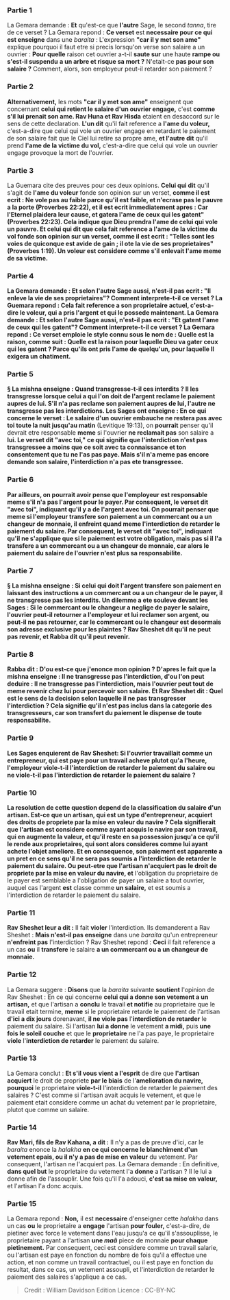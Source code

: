 
### Partie 1
La Gemara demande : <b>Et</b> qu'est-ce que <b>l'autre</b> Sage, le second <i>tanna</i>, tire de ce verset ? La Gemara repond : <b>Ce verset</b> est <b>necessaire pour ce qui est enseigne</b> dans une <i>baraita</i> : L'expression <b>"car il y met son ame"</b> explique pourquoi il faut etre si precis lorsqu'on verse son salaire a un ouvrier : <b>Pour quelle</b> raison cet ouvrier a-t-il <b>saute sur</b> une haute <b>rampe ou s'est-il suspendu</b> <b>a un arbre et risque sa mort ?</b> N'etait-ce <b>pas pour son salaire ?</b> Comment, alors, son employeur peut-il retarder son paiement ?

### Partie 2
<b>Alternativement,</b> les mots <b>"car il y met son ame"</b> enseignent que concernant <b>celui qui retient le salaire d'un ouvrier engage,</b> c'est <b>comme s'il lui prenait son ame. Rav Huna et Rav Hisda</b> etaient en desaccord sur le sens de cette declaration. <b>L'un dit</b> qu'il fait reference a <b>l'ame du voleur,</b> c'est-a-dire que celui qui vole un ouvrier engage en retardant le paiement de son salaire fait que le Ciel lui retire sa propre ame, <b>et l'autre dit</b> qu'il prend <b>l'ame de la victime du vol,</b> c'est-a-dire que celui qui vole un ouvrier engage provoque la mort de l'ouvrier.

### Partie 3
La Guemara cite des preuves pour ces deux opinions. <b>Celui qui dit</b> qu'il s'agit de <b>l'ame du voleur</b> fonde son opinion sur un verset, <b>comme il est ecrit : <b>Ne vole pas au faible parce qu'il est faible, et n'ecrase pas le pauvre a la porte</b> (Proverbes 22:22), <b>et</b> il <b>est ecrit</b> immediatement apres : <b>Car l'Eternel plaidera leur cause, et gatera l'ame de ceux qui les gatent"</b> (Proverbes 22:23). Cela indique que Dieu prendra l'ame de celui qui vole un pauvre. <b>Et celui qui dit</b> que cela fait reference a <b>l'ame de la victime du vol</b> fonde son opinion sur un verset, <b>comme il est ecrit : "Telles sont les voies de quiconque est avide de gain ; il ote la vie de ses proprietaires"</b> (Proverbes 1:19). Un voleur est considere comme s'il enlevait l'ame meme de sa victime.

### Partie 4
La Gemara demande : <b>Et</b> selon <b>l'autre Sage</b> <b>aussi, n'est-il pas ecrit : "Il enleve la vie de ses proprietaires"?</b> Comment interprete-t-il ce verset ? La Guemara repond : Cela fait reference a <b>son proprietaire actuel,</b> c'est-a-dire le voleur, qui a pris l'argent et qui le possede maintenant. La Gemara demande : <b>Et</b> selon <b>l'autre Sage</b> <b>aussi, n'est-il pas ecrit : "Et gatent l'ame de ceux qui les gatent"?</b> Comment interprete-t-il ce verset ? La Gemara repond : Ce verset emploie le style connu sous le nom de : <b>Quelle est la raison,</b> comme suit : <b>Quelle est la raison</b> pour laquelle Dieu va <b>gater ceux qui les gatent ? Parce qu'ils ont pris</b> l'<b>ame de quelqu'un,</b> pour laquelle Il exigera un chatiment.

### Partie 5
§ La mishna enseigne : <b>Quand</b> transgresse-t-il ces interdits ? Il les transgresse <b>lorsque</b> celui a qui l'on doit de l'argent <b>reclame</b> le paiement aupres de <b>lui.</b> S'il <b>n'a pas reclame</b> son paiement aupres de <b>lui,</b> l'autre <b>ne transgresse pas</b> les interdictions. <b>Les Sages ont enseigne :</b> En ce qui concerne le verset : <b>Le salaire d'un ouvrier embauche ne restera pas</b> avec toi toute la nuit jusqu'au matin</b> (Levitique 19:13), on <b>pourrait</b> penser qu'il devrait etre responsable <b>meme</b> si l'ouvrier <b>ne reclamait pas</b> son salaire a <b>lui. Le verset dit "avec toi," ce qui signifie que l'interdiction n'est pas transgressee a moins que ce soit <b>avec ta connaissance</b> et ton consentement que tu ne l'as pas paye. Mais s'il n'a meme pas encore demande son salaire, l'interdiction n'a pas ete transgressee.

### Partie 6
Par ailleurs, on <b>pourrait</b> avoir pense que l'employeur est responsable <b>meme</b> s'il <b>n'a pas</b> l'argent pour le payer. Par consequent, <b>le verset dit "avec toi",</b> indiquant <b>qu'il y a</b> de l'argent <b>avec toi.</b> On <b>pourrait</b> penser que <b>meme</b> si l'employeur <b>transfere</b> son paiement <b>a un commercant ou a un changeur de monnaie,</b> il enfreint quand meme l'interdiction de retarder le paiement du salaire. Par consequent, <b>le verset dit "avec toi",</b> indiquant qu'il ne s'applique que si le paiement est votre obligation, <b>mais pas si</b> il l'a <b>transfere a un commercant ou a un changeur de monnaie,</b> car alors le paiement du salaire de l'ouvrier n'est plus sa responsabilite.

### Partie 7
§ La mishna enseigne : <b>Si</b> celui qui doit l'argent <b>transfere son</b> paiement en laissant des instructions <b>a un commercant ou a un changeur</b> de le payer, <b>il ne transgresse pas</b> les interdits. <b>Un dilemme a ete souleve devant</b> les Sages : Si le commercant ou le changeur a neglige de payer le salaire, l'ouvrier peut-il <b>retourner</b> a l'employeur et lui reclamer son argent, <b>ou</b> peut-il <b>ne pas retourner,</b> car le commercant ou le changeur est desormais son adresse exclusive pour les plaintes ? <b>Rav Sheshet dit qu'il ne peut pas revenir, et Rabba dit qu'il peut revenir.</b>

### Partie 8
<b>Rabba dit : D'ou est-ce que j'enonce</b> mon opinion ? <b>D'apres</b> le fait <b>que</b> la mishna <b>enseigne : Il ne transgresse pas</b> l'interdiction, d'ou l'on peut deduire : <b>Il ne transgresse pas</b> l'interdiction, <b>mais</b> l'ouvrier <b>peut</b> tout de meme <b>revenir</b> chez lui pour percevoir son salaire. <b>Et Rav Sheshet dit : Quel</b> est le sens de la decision selon laquelle il ne <b>pas transgresser</b> l'interdiction ? Cela signifie qu'il <b>n'est pas</b> inclus <b>dans la categorie des transgresseurs,</b> car son transfert du paiement le dispense de toute responsabilite.

### Partie 9
Les Sages <b>enquierent de Rav Sheshet:</b> Si l'ouvrier travaillait comme <b>un entrepreneur,</b> qui est paye pour un travail acheve plutot qu'a l'heure, l'employeur <b>viole-t-il</b> l'interdiction <b>de retarder</b> le paiement du salaire <b>ou</b> ne viole-t-il <b>pas</b> l'interdiction <b>de retarder</b> le paiement du salaire ?

### Partie 10
La resolution de cette question depend de la classification du salaire d'un artisan. Est-ce que <b>un artisan,</b> qui est un type d'entrepreneur, <b>acquiert</b> des droits de propriete <b>par la mise en valeur du navire ?</b> Cela signifierait que l'artisan est considere comme ayant acquis le navire par son travail, qui en augmente la valeur, et qu'il reste en sa possession jusqu'a ce qu'il le rende aux proprietaires, qui sont alors consideres comme lui ayant achete l'objet ameliore. <b>Et</b> en consequence, son paiement <b>est</b> apparente a <b>un pret</b> en ce sens qu'il ne sera pas soumis a l'interdiction de retarder le paiement du salaire. <b>Ou</b> peut-etre que <b>l'artisan n'acquiert pas</b> le droit de propriete <b>par la mise en valeur du navire,</b> et</b> l'obligation du proprietaire de le payer est semblable a l'obligation de payer un salaire a tout ouvrier, auquel cas l'argent <b>est</b> classe comme <b>un salaire,</b> et est soumis a l'interdiction de retarder le paiement du salaire.

### Partie 11
<b>Rav Sheshet leur a dit :</b> Il fait <b>violer</b> l'interdiction. Ils demanderent a Rav Sheshet : <b>Mais n'est-il pas enseigne</b> dans une <i>baraita</i> qu'un entrepreneur <b>n'enfreint pas</b> l'interdiction ? Rav Sheshet repond : <b>Ceci</b> il fait reference a un cas <b>ou</b> il <b>transfere</b> le salaire <b>a un commercant ou a un changeur de monnaie.</b>

### Partie 12
La Gemara suggere : <b>Disons</b> que la <i>baraita</i> suivante <b>soutient</b> l'opinion de Rav Sheshet : En ce qui concerne <b>celui qui a donne son vetement a un artisan,</b> et que l'artisan a <b>conclu</b> le travail <b>et notifie</b> au proprietaire que le travail etait termine, <b>meme</b> si le proprietaire retarde le paiement de l'artisan <b>d'ici a dix jours</b> dorenavant, <b>il ne viole pas</b> l'<b>interdiction de retarder</b> le paiement du salaire. Si l'artisan <b>lui a donne</b> le vetement <b>a midi,</b> puis <b>une fois le soleil couche</b> et que le <b>proprietaire</b> ne l'a pas paye, le proprietaire <b>viole</b> l'<b>interdiction de retarder</b> le paiement du salaire.

### Partie 13
La Gemara conclut : <b>Et s'il vous vient a l'esprit</b> de dire que <b>l'artisan acquiert</b> le droit de propriete <b>par le biais</b> de l'<b>amelioration du navire, pourquoi</b> le proprietaire <b>viole-t-il</b> l'interdiction de retarder le paiement des salaires ? C'est comme si l'artisan avait acquis le vetement, et que le paiement etait considere comme un achat du vetement par le proprietaire, plutot que comme un salaire.

### Partie 14
<b>Rav Mari, fils de Rav Kahana, a dit :</b> Il n'y a pas de preuve d'ici, car le <i>baraita</i> enonce la <i>halakha</i> <b>en ce qui concerne le blanchiment d'un vetement epais, ou il n'y a pas de mise en valeur</b> du vetement. Par consequent, l'artisan ne l'acquiert pas. La Gemara demande : En definitive, <b>dans quel but</b> le proprietaire du vetement l'a <b>donne</b> a l'artisan ? Il le lui a donne afin de l'assouplir. Une fois qu'il l'a adouci, <b>c'est sa mise en valeur,</b> et l'artisan l'a donc acquis.

### Partie 15
La Gemara repond : <b>Non,</b> il est <b>necessaire</b> d'enseigner cette <i>halakha</i> dans un cas <b>ou</b> le proprietaire a <b>engage</b> l'artisan <b>pour fouler,</b> c'est-a-dire, de pietiner avec force le vetement dans l'eau jusqu'a ce qu'il s'assouplisse, le proprietaire payant a l'artisan <b>une <i>maâ</i></b> piece de monnaie <b>pour chaque pietinement.</b> Par consequent, ceci est considere comme un travail salarie, ou l'artisan est paye en fonction du nombre de fois qu'il a effectue une action, et non comme un travail contractuel, ou il est paye en fonction du resultat, dans ce cas, un vetement assoupli, et l'interdiction de retarder le paiement des salaires s'applique a ce cas.

>Credit : William Davidson Edition
>Licence : CC-BY-NC